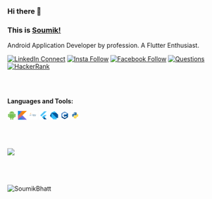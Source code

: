 ### Hi there 👋

### This is [Soumik!](https://soumikbhatt.github.io)

Android Application Developer by profession. A Flutter Enthusiast.

[![LinkedIn Connect](https://img.shields.io/badge/%20-Connect-black?color=3498DB&labelColor=ffffff&logo=linkedin&logoColor=3498DB)](https://www.linkedin.com/in/soumikcse/)   [![Insta Follow](https://img.shields.io/badge/%20-Follow-black?color=d81b60&labelColor=ffffff&logo=instagram&logoColor=d81b60)](https://www.instagram.com/soumik_bhatt)   [![Facebook Follow](https://img.shields.io/badge/%20-Follow-black?color=1976d2&labelColor=ffffff&logo=facebook&logoColor=1976d2)](https://www.facebook.com/soumik.bhattacharjee) [![Questions](https://img.shields.io/badge/%20-Questions-black?color=14171A&labelColor=fff&logo=stackoverflow&logoColor=0c0d0e26)](https://stackoverflow.com/users/6419026/soumik-bhattacharjee) [![HackerRank](http://img.shields.io/badge/%20-Connect-black?color=14171A?color=14171A&labelColor=ffffff&logo=hackerrank&logoColor=2ECC71)](https://www.hackerrank.com/soumikcse07)


<br />
<br />

**Languages and Tools:**  

<code><img height="20" src="https://raw.githubusercontent.com/github/explore/80688e429a7d4ef2fca1e82350fe8e3517d3494d/topics/android/android.png"></code>
<code><img height="20" src="https://raw.githubusercontent.com/github/explore/80688e429a7d4ef2fca1e82350fe8e3517d3494d/topics/kotlin/kotlin.png"></code>
<code><img height="20" src="https://raw.githubusercontent.com/github/explore/80688e429a7d4ef2fca1e82350fe8e3517d3494d/topics/java/java.png"></code>
<code><img height="20" src="https://raw.githubusercontent.com/github/explore/80688e429a7d4ef2fca1e82350fe8e3517d3494d/topics/flutter/flutter.png"></code>
<code><img height="20" src="https://raw.githubusercontent.com/github/explore/80688e429a7d4ef2fca1e82350fe8e3517d3494d/topics/dart/dart.png"></code>
<code><img height="20" src="https://raw.githubusercontent.com/github/explore/80688e429a7d4ef2fca1e82350fe8e3517d3494d/topics/c/c.png"></code>
<code><img height="20" src="https://raw.githubusercontent.com/github/explore/5c058a388828bb5fde0bcafd4bc867b5bb3f26f3/topics/python/python.png"></code>


<br />
<br />

![](https://github-readme-stats.vercel.app/api?username=SoumikBhatt&count_private=true&show_icons=true&theme=radical)

<br />
<br />

<p><img align="center" src="https://github-readme-streak-stats.herokuapp.com/?user=SoumikBhatt&" alt="SoumikBhatt"/></p>

<!-- <br />
<br />


**Visitors Count**

<img align="left" src = "https://profile-counter.glitch.me/SoumikBhatt/count.svg" alt ="Loading"> -->

<br />
<br />
